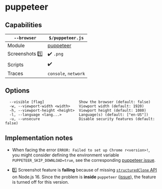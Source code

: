 # puppeteer

## Capabilities

| `--browser` | `$/puppeteer.js` |
|---|---|
| Module | [puppeteer](https://www.npmjs.com/package/puppeteer) |
| Screenshots 1️⃣ | ✔️ `.png` |
| Scripts | ✔️ |
| Traces | `console`, `network` |

## Options
```text
  --visible [flag]                Show the browser (default: false)
  -w, --viewport-width <width>    Viewport width (default: 1920)
  -h, --viewport-height <height>  Viewport height (default: 1080)
  -l, --language <lang...>        Language(s) (default: ["en-US"])
  -u, --unsecure                  Disable security features (default: false)
```

## Implementation notes

* When facing the error `ERROR: Failed to set up Chrome r<version>!`, you might consider defining the environment variable `PUPPETEER_SKIP_DOWNLOAD=true`, see the corresponding [puppeteer issue](https://github.com/puppeteer/puppeteer/issues/6492).

* 1️⃣ Screenshot feature is **failing** because of missing [`structuredClone` API](https://developer.mozilla.org/en-US/docs/Web/API/structuredClone#browser_compatibility) on Node.js 16. Since the problem is **inside** `puppeteer` ([issue](https://github.com/puppeteer/puppeteer/issues/11004)), the feature is turned off for this version.
